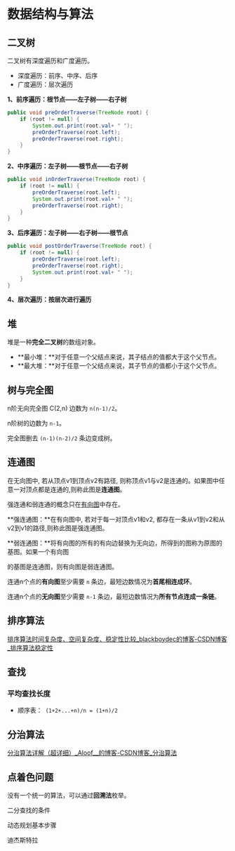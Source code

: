 # 数据结构与算法



## 二叉树

二叉树有深度遍历和广度遍历。

- 深度遍历：前序、中序、后序
- 广度遍历：层次遍历

**1、前序遍历：根节点——左子树——右子树**

```java
public void preOrderTraverse(TreeNode root) {
	if (root != null) {
		System.out.print(root.val+ " ");
		preOrderTraverse(root.left);
		preOrderTraverse(root.right);
	}
}
```

**2、中序遍历：左子树——根节点——右子树**

```java
public void inOrderTraverse(TreeNode root) {
	if (root != null) {
		preOrderTraverse(root.left);
		System.out.print(root.val+ " ");
		preOrderTraverse(root.right);
	}
}
```

**3、后序遍历：左子树——右子树——根节点**

```java
public void postOrderTraverse(TreeNode root) {
	if (root != null) {
		preOrderTraverse(root.left);
		preOrderTraverse(root.right);
		System.out.print(root.val+ " ");
	}
}
```

**4、层次遍历：按层次进行遍历**



## 堆

堆是一种**完全二叉树**的数组对象。

- **最小堆：**对于任意一个父结点来说，其子结点的值都大于这个父节点。
- **最大堆：**对于任意一个父结点来说，其子节点的值都小于这个父节点。



## 树与完全图

n阶无向完全图 C(2,n) 边数为 `n(n-1)/2`。

n阶树的边数为 `n-1`。

完全图删去 `(n-1)(n-2)/2` 条边变成树。



## 连通图

在无向图中, 若从顶点v1到顶点v2有路径, 则称顶点v1与v2是连通的。如果图中任意一对顶点都是连通的,则称此图是**连通图**。

强连通和弱连通的概念只在<u>有向图</u>中存在。

**强连通图：**在有向图中, 若对于每一对顶点v1和v2, 都存在一条从v1到v2和从v2到v1的路径,则称此图是强连通图。

**弱连通图：**将有向图的所有的有向边替换为无向边，所得到的图称为原图的基图。如果一个有向图

的基图是连通图，则有向图是弱连通图。

连通n个点的**有向图**至少需要 `n` 条边，最短边数情况为**首尾相连成环**。

连通n个点的**无向图**至少需要 `n-1` 条边，最短边数情况为**所有节点连成一条链**。





## 排序算法

[排序算法时间复杂度、空间复杂度、稳定性比较_blackboydec的博客-CSDN博客_排序算法稳定性](https://blog.csdn.net/yushiyi6453/article/details/76407640)





## 查找



### 平均查找长度

- 顺序表：` (1+2+...+n)/n = (1+n)/2`







## 分治算法

[分治算法详解（超详细）_Aloof__的博客-CSDN博客_分治算法](https://blog.csdn.net/weixin_43872728/article/details/101082875)



## 点着色问题

没有一个统一的算法，可以通过**回溯法**枚举。



二分查找的条件





动态规划基本步骤





迪杰斯特拉





